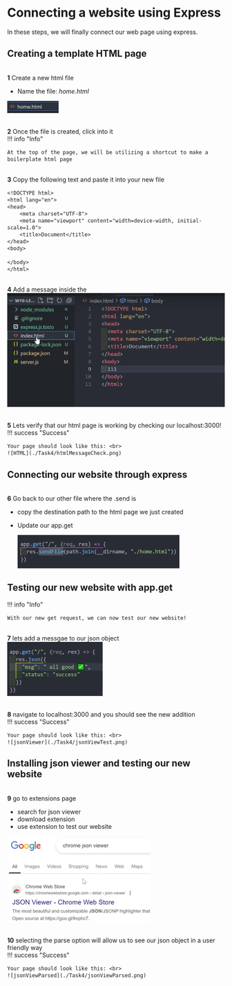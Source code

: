 # Connecting a website using Express

In these steps, we will finally connect our web page using express.

## Creating a template HTML page

<br>**1** Create a new html file

- Name the file: _home.html_

![renameHTML](./Task4/renameHTML.png)

<br>**2** Once the file is created, click into it<br>
!!! info "Info"

    At the top of the page, we will be utilizing a shortcut to make a boilerplate html page

<br>**3** Copy the following text and paste it into your new file<br>

```
<!DOCTYPE html>
<html lang="en">
<head>
    <meta charset="UTF-8">
    <meta name="viewport" content="width=device-width, initial-scale=1.0">
    <title>Document</title>
</head>
<body>

</body>
</html>
```

<br>**4** Add a message inside the<br>
![initHTML](./Task4/intializeHTML.png)

<br>**5** Lets verify that our html page is working by checking our localhost:3000!<br>
!!! success "Success"

    Your page should look like this: <br>
    ![HTML](./Task4/htmlMessageCheck.png)

## Connecting our website through express

<br>**6** Go back to our other file where the .send is<br>

- copy the destination path to the html page we just created
- Update our app.get

  ![reinitGet](./Task4/reintializeGet.png)

## Testing our new website with app.get

!!! info "Info"

    With our new get request, we can now test our new website!

<br>**7** lets add a messgae to our json object<br>
![get](./Task4/appGetMessage.png)

<br>**8** navigate to localhost:3000 and you should see the new addition<br>
!!! success "Success"

    Your page should look like this: <br>
    ![jsonViewer](./Task4/jsonViewTest.png)

## Installing json viewer and testing our new website

<br>**9** go to extensions page <br>

- search for json viewer
- download extension
- use extension to test our website

![jsonViewer](./Task4/jsonViewer.png)

<br>**10** selecting the parse option will allow us to see our json object in a user friendly way<br>
!!! success "Success"

    Your page should look like this: <br>
    ![jsonViewParsed](./Task4/jsonViewParsed.png)
